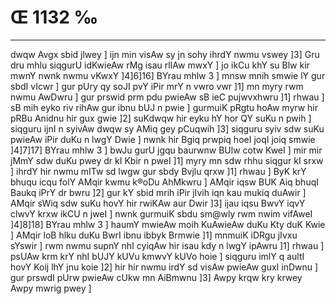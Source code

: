 # Œ 1132 ‰
---
dwqw Avgx sbid jlwey ] ijn min visAw sy jn sohy ihrdY nwmu vswey
]3] Gru dru mhlu siqgurU idKwieAw rMg isau rlIAw mwxY ] jo ikCu khY su
Blw kir mwnY nwnk nwmu vKwxY ]4]6]16] BYrau mhlw 3 ] mnsw mnih
smwie lY gur sbdI vIcwr ] gur pUry qy soJI pvY iPir mrY n vwro vwr ]1]
mn myry rwm nwmu AwDwru ] gur prswid prm pdu pwieAw sB ieC
pujwvxhwru ]1] rhwau ] sB mih eyko riv rihAw gur ibnu bUJ n pwie ]
gurmuiK pRgtu hoAw myrw hir pRBu Anidnu hir gux gwie ]2] suKdwqw hir
eyku hY hor QY suKu n pwih ] siqguru ijnI n syivAw dwqw sy AMiq gey
pCuqwih ]3] siqguru syiv sdw suKu pwieAw iPir duKu n lwgY Dwie ] nwnk
hir Bgiq prwpiq hoeI joqI joiq smwie ]4]7]17] BYrau mhlw 3 ]
bwJu gurU jgqu baurwnw BUlw cotw KweI ] mir mir jMmY sdw duKu pwey dr kI
Kbir n pweI ]1] myry mn sdw rhhu siqgur kI srxw ] ihrdY hir nwmu
mITw sd lwgw gur sbdy Bvjlu qrxw ]1] rhwau ] ByK krY bhuqu icqu folY
AMqir kwmu k®oDu AhMkwru ] AMqir iqsw BUK Aiq bhuqI Baukq iPrY dr bwru
]2] gur kY sbid mrih iPir jIvih iqn kau mukiq duAwir ] AMqir sWiq
sdw suKu hovY hir rwiKAw aur Dwir ]3] ijau iqsu BwvY iqvY clwvY krxw
ikCU n jweI ] nwnk gurmuiK sbdu sm@wly rwm nwim vifAweI ]4]8]18]
BYrau mhlw 3 ] haumY mwieAw moih KuAwieAw duKu Kty duK Kwie ] AMqir
loB hlku duKu BwrI ibnu ibbyk Brmwie ]1] mnmuiK iDRgu jIvxu sYswir ]
rwm nwmu supnY nhI cyiqAw hir isau kdy n lwgY ipAwru ]1] rhwau ]
psUAw krm krY nhI bUJY kUVu kmwvY kUVo hoie ] siqguru imlY q aultI hovY
Koij lhY jnu koie ]2] hir hir nwmu irdY sd visAw pwieAw guxI inDwnu
] gur prswdI pUrw pwieAw cUkw mn AiBmwnu ]3] Awpy krqw kry krwey
Awpy mwrig pwey ]
####
